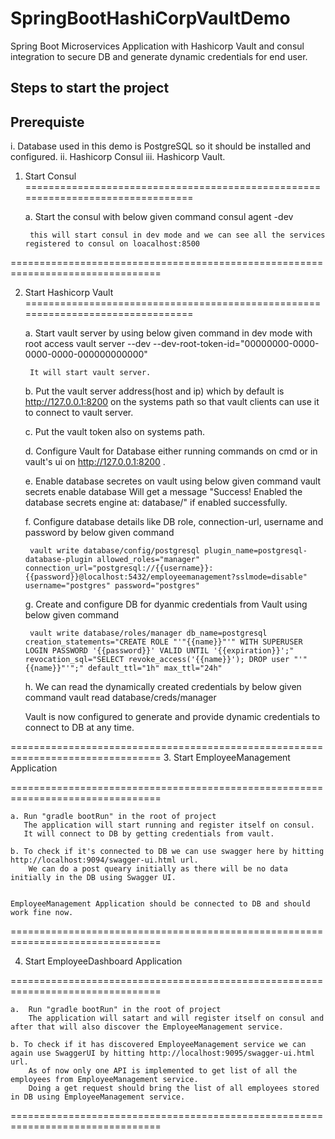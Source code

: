 # SpringBootHashiCorpVaultDemo
Spring Boot Microservices Application with Hashicorp Vault and consul integration to secure DB and generate dynamic credentials for end user.

Steps to start the project
--------------------------

Prerequiste
-----------

i. Database used in this demo is PostgreSQL so it should be installed and configured.
ii. Hashicorp Consul
iii. Hashicorp Vault.


1. Start Consul
================================================================================

	a. Start the consul with below given command
		consul agent -dev
		
		this will start consul in dev mode and we can see all the services registered to consul on loacalhost:8500

================================================================================

2. Start Hashicorp Vault
================================================================================

	a. Start vault server by using below given command in dev mode with root access
		vault server --dev --dev-root-token-id="00000000-0000-0000-0000-000000000000"

		It will start vault server.
	
	b. Put the vault server address(host and ip) which by default is http://127.0.0.1:8200 on the systems path so that
		vault clients can use it to connect to vault server.
		
	c. Put the vault token also on systems path.
	
	d. Configure Vault for Database either running commands on cmd or in vault's ui on http://127.0.0.1:8200 .
	
	e. Enable database secretes on vault using below given command
		vault secrets enable database
		Will get a message "Success! Enabled the database secrets engine at: database/" if enabled successfully.
		
	f. Configure database details like DB role, connection-url, username and password by below given command
	
		vault write database/config/postgresql plugin_name=postgresql-database-plugin allowed_roles="manager" connection_url="postgresql://{{username}}:{{password}}@localhost:5432/employeemanagement?sslmode=disable" username="postgres" password="postgres"
		
	g. Create and configure DB for dyanmic credentials from Vault using below given command
	
		vault write database/roles/manager db_name=postgresql creation_statements="CREATE ROLE "'"{{name}}"'" WITH SUPERUSER LOGIN PASSWORD '{{password}}' VALID UNTIL '{{expiration}}';" revocation_sql="SELECT revoke_access('{{name}}'); DROP user "'"{{name}}"'";" default_ttl="1h" max_ttl="24h"
		
	h. We can read the dynamically created credentials by below given command
		vault read database/creds/manager
		
	Vault is now configured to generate and provide dynamic credentials to connect to DB at any time.
	
================================================================================
3. Start EmployeeManagement Application

================================================================================

	a. Run "gradle bootRun" in the root of project
	   The application will start running and register itself on consul.
	   It will connect to DB by getting credentials from vault.
	   
	b. To check if it's connected to DB we can use swagger here by hitting http://localhost:9094/swagger-ui.html url.
		We can do a post queary initially as there will be no data initially in the DB using Swagger UI.
		

	EmployeeManagement Application should be connected to DB and should work fine now.
	
================================================================================

4. Start EmployeeDashboard Application

================================================================================

	a.  Run "gradle bootRun" in the root of project
		The application will satart and will register itself on consul and after that will also discover the EmployeeManagement service.
		
	b. To check if it has discovered EmployeeManagement service we can again use SwaggerUI by hitting http://localhost:9095/swagger-ui.html url.
		As of now only one API is implemented to get list of all the employees from EmployeeManagement service.
		Doing a get request should bring the list of all employees stored in DB using EmployeeManagement service.
		
================================================================================
